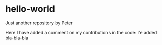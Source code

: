 # hello-world
Just another repository by Peter

Here I have added a comment on my contributions in the code: I'e added bla-bla-bla 
